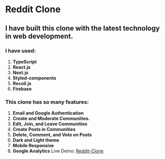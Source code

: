 # Reddit Clone 

## I have built this clone with the latest technology in web development.

### I have used: 
1. **TypeScript**
2. **React.js**
3. **Next.js**
4. **Styled-components**
5. **Recoil.js** 
6. **Firebase**

### This clone has so many features:
1. **Email and Google Authentication**
2. **Create and Moderate Communities.**
3. **Edit, Join, and Leave Communities**
4. **Create Posts in Communities**
5. **Delete, Comment, and Vote on Posts**
6. **Dark and Light theme**
7. **Mobile Responsive** 
8. **Google Analytics**
Live Demo: [Reddit-Clone](https://example.com)
